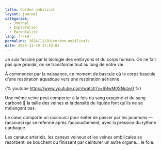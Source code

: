 ```yaml
---
title: Cordon ombilical
layout: journal
categories:
  - Journal
  - Exploration
  - Parentalité
lang: fr-FR
permalink: 2024/11/20/cordon-ombilical/
date: 2024-11-20 17:43:02
---
```


Je suis fasciné par la biologie des embryons et du corps humain. On ne fait pas que _grandir_, on se transforme tout au long de notre vie. 

À commencer par la naissance, ce moment de bascule où le corps bascule d’une respiration aquatique vers une respiration aérienne.

{% youtube https://www.youtube.com/watch?v=6BwM0SNubv0 %}

Une même veine peut comporter à la fois du sang oxygéné _et_ du sang carboné 🤯 la taille des veines et la densité du liquide font qu’ils ne se mélangent pas.

Le cœur comporte un raccourci pour éviter de passer par les poumons — raccourci qui se referme après l’accouchement, avec la pression du rythme cardiaque.

Les canaux artériels, les canaux veineux et les veines ombilicales se résorbent, se bouchent ou finissent par ceinturer un autre organe… le foie.